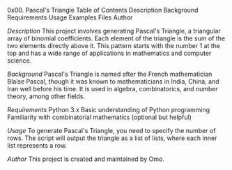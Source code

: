 0x00. Pascal's Triangle
Table of Contents
Description
Background
Requirements
Usage
Examples
Files
Author

*Description*
This project involves generating Pascal's Triangle, a triangular array of binomial coefficients. Each element of the triangle is the sum of the two elements directly above it. This pattern starts with the number 1 at the top and has a wide range of applications in mathematics and computer science.

*Background*
Pascal's Triangle is named after the French mathematician Blaise Pascal, though it was known to mathematicians in India, China, and Iran well before his time. It is used in algebra, combinatorics, and number theory, among other fields.

*Requirements*
Python 3.x
Basic understanding of Python programming
Familiarity with combinatorial mathematics (optional but helpful)

*Usage*
To generate Pascal's Triangle, you need to specify the number of rows. The script will output the triangle as a list of lists, where each inner list represents a row.

*Author*
This project is created and maintained by Omo.
